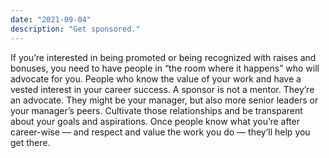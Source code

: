 ```yaml
---
date: "2021-09-04"
description: "Get sponsored."
---
```


If you’re interested in being promoted or being recognized with raises and bonuses, you need to have people in “the room where it happens” who will advocate for you. People who know the value of your work and have a vested interest in your career success. A sponsor is not a mentor. They’re an advocate. They might be your manager, but also more senior leaders or your manager’s peers. Cultivate those relationships and be transparent about your goals and aspirations. Once people know what you’re after career-wise — and respect and value the work you do — they’ll help you get there.
